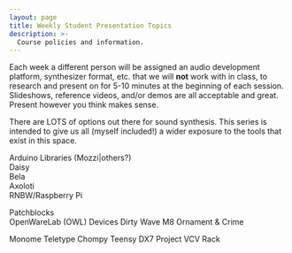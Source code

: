 ```yaml
---
layout: page
title: Weekly Student Presentation Topics
description: >-
  Course policies and information.
---
```


Each week a different person will be assigned an audio development platform, synthesizer format, etc. that we will **not** work with in class, to research and present on for 5-10 minutes at the beginning of each session. Slideshows, reference videos, and/or demos are all acceptable and great. Present however you think makes sense.

There are LOTS of options out there for sound synthesis. This series is intended to give us all (myself included!) a wider exposure to the tools that exist in this space.

Arduino Libraries (Mozzi|others?)  
Daisy  
Bela  
Axoloti  
RNBW/Raspberry Pi

Patchblocks  
OpenWareLab (OWL) Devices
Dirty Wave M8
Ornament & Crime

Monome Teletype
Chompy
Teensy DX7 Project
VCV Rack
